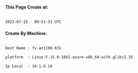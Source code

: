 
   
#### This Page Create at:

```bash

2023-07-15 - 09:51:33 UTC

```

#### Create By Machine:

```bash

Host Name : fv-az1100-831

platform  : Linux-5.15.0-1041-azure-x86_64-with-glibc2.35

Ip Local  : 10.1.0.19

```

